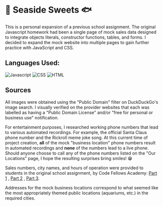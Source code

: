 # 🪸 Seaside Sweets 🐟

This is a personal expansion of a previous school assignment.  The original Javascript homework had been a single page of mock sales data designed to integrate objects literals, constructor functions, tables, and forms.  I decided to expand the mock website into multiple pages to gain further practice with JavaScript and CSS.

## Languages Used:

![Javascript](https://img.shields.io/badge/JavaScript-323330?style=for-the-badge&logo=javascript&logoColor=F7DF1E)
![CSS](    https://img.shields.io/badge/CSS3-1572B6?style=for-the-badge&logo=css3&logoColor=white)
![HTML](https://img.shields.io/badge/HTML5-E34F26?style=for-the-badge&logo=html5&logoColor=white)

## Sources

All images were obtained using the "Public Domain" filter on DuckDuckGo's image search. I visually verified on the provider websites that each was labelled as having a "Public Domain License" and/or "free for personal or business use" notification.

For entertainment purposes, I researched working phone numbers that lead to various automated recordings.  For example, the official Santa Claus phone number and the Rickroll meme joke song.  At this current time of project creation, **all** of the mock "business location" phone numbers result in automated recordings and **none** of the numbers lead to a live phone.  Should anyone choose to call any of the phone numbers listed on the "Our Locations" page, I hope the resulting surprises bring smiles! 😁

Sales numbers, city names, and hours of operation were provided to students in the original school assignment, by Code Fellows Academy:  [Part 1](https://codefellows.github.io/code-201-guide/curriculum/class-06/lab/) , [Part 2](https://codefellows.github.io/code-201-guide/curriculum/class-07/lab/) , [Part 3](https://codefellows.github.io/code-201-guide/curriculum/class-09/lab/).

Addresses for the mock business locations correspond to what seemed like the most appropriately themed public locations (aquariums, etc.) in the required cities.
